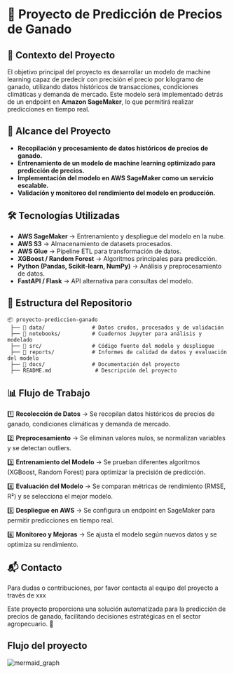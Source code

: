 # 📖 Proyecto de Predicción de Precios de Ganado

## 📌 Contexto del Proyecto
El objetivo principal del proyecto es desarrollar un modelo de machine learning capaz de predecir con precisión el precio por kilogramo de ganado, utilizando datos históricos de transacciones, condiciones climáticas y demanda de mercado. Este modelo será implementado detrás de un endpoint en **Amazon SageMaker**, lo que permitirá realizar predicciones en tiempo real.

## 🚀 Alcance del Proyecto
- **Recopilación y procesamiento de datos históricos de precios de ganado.**
- **Entrenamiento de un modelo de machine learning optimizado para predicción de precios.**
- **Implementación del modelo en AWS SageMaker como un servicio escalable.**
- **Validación y monitoreo del rendimiento del modelo en producción.**

## 🛠️ Tecnologías Utilizadas
- **AWS SageMaker** → Entrenamiento y despliegue del modelo en la nube.
- **AWS S3** → Almacenamiento de datasets procesados.
- **AWS Glue** → Pipeline ETL para transformación de datos.
- **XGBoost / Random Forest** → Algoritmos principales para predicción.
- **Python (Pandas, Scikit-learn, NumPy)** → Análisis y preprocesamiento de datos.
- **FastAPI / Flask** → API alternativa para consultas del modelo.

## 📂 Estructura del Repositorio
```
📦 proyecto-prediccion-ganado
 ├── 📂 data/               # Datos crudos, procesados y de validación
 ├── 📂 notebooks/          # Cuadernos Jupyter para análisis y modelado
 ├── 📂 src/                # Código fuente del modelo y despliegue
 ├── 📂 reports/            # Informes de calidad de datos y evaluación del modelo
 ├── 📂 docs/               # Documentación del proyecto
 ├── README.md              # Descripción del proyecto
```

## 📊 Flujo de Trabajo
1️⃣ **Recolección de Datos** → Se recopilan datos históricos de precios de ganado, condiciones climáticas y demanda de mercado.

2️⃣ **Preprocesamiento** → Se eliminan valores nulos, se normalizan variables y se detectan outliers.

3️⃣ **Entrenamiento del Modelo** → Se prueban diferentes algoritmos (XGBoost, Random Forest) para optimizar la precisión de predicción.

4️⃣ **Evaluación del Modelo** → Se comparan métricas de rendimiento (RMSE, R²) y se selecciona el mejor modelo.

5️⃣ **Despliegue en AWS** → Se configura un endpoint en SageMaker para permitir predicciones en tiempo real.

6️⃣ **Monitoreo y Mejoras** → Se ajusta el modelo según nuevos datos y se optimiza su rendimiento.

## 📬 Contacto
Para dudas o contribuciones, por favor contacta al equipo del proyecto a través de xxx

Este proyecto proporciona una solución automatizada para la predicción de precios de ganado, facilitando decisiones estratégicas en el sector agropecuario. 🚀



## Flujo del proyecto

![mermaid_graph](https://www.mermaidchart.com/raw/fd80f11d-721b-41d3-baa6-6417bad5a430?theme=light&version=v0.1&format=svg)
